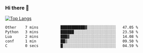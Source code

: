 ### Hi there 👋

<!--
**3Xpl0it3r/3Xpl0it3r** is a ✨ _special_ ✨ repository because its `README.md` (this file) appears on your GitHub profile.

Here are some ideas to get you started:

- 🔭 I’m currently working on ...
- 🌱 I’m currently learning ...
- 👯 I’m looking to collaborate on ...
- 🤔 I’m looking for help with ...
- 💬 Ask me about ...
- 📫 How to reach me: ...
- 😄 Pronouns: ...
- ⚡ Fun fact: ...
-->


[![Top Langs](https://github-readme-stats.vercel.app/api/top-langs/?username=3Xpl0it3r&layout=compact)](https://github.com/3Xpl0it3r/3Xpl0it3r)

<!--START_SECTION:waka-->

```txt
Other    7 mins          ███████████▓░░░░░░░░░░░░░   47.05 %
Python   3 mins          ██████░░░░░░░░░░░░░░░░░░░   23.58 %
Lua      2 mins          ███▓░░░░░░░░░░░░░░░░░░░░░   14.08 %
conf     1 min           ██▒░░░░░░░░░░░░░░░░░░░░░░   09.50 %
C        0 secs          █░░░░░░░░░░░░░░░░░░░░░░░░   04.59 %
```

<!--END_SECTION:waka-->
